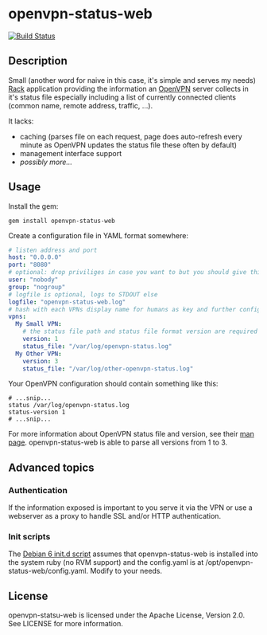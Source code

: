# openvpn-status-web

[![Build Status](https://travis-ci.org/cmur2/openvpn-status-web.svg)](https://travis-ci.org/cmur2/openvpn-status-web)

## Description

Small (another word for naive in this case, it's simple and serves my needs) [Rack](http://rack.github.com/) application providing the information an [OpenVPN](http://openvpn.net/index.php/open-source.html) server collects in it's status file especially including a list of currently connected clients (common name, remote address, traffic, ...).

It lacks:

* caching (parses file on each request, page does auto-refresh every minute as OpenVPN updates the status file these often by default)
* management interface support
* *possibly more...*

## Usage

Install the gem:

	gem install openvpn-status-web

Create a configuration file in YAML format somewhere:

```yaml
# listen address and port
host: "0.0.0.0"
port: "8080"
# optional: drop priviliges in case you want to but you should give this user at least read access on the log files
user: "nobody"
group: "nogroup"
# logfile is optional, logs to STDOUT else
logfile: "openvpn-status-web.log"
# hash with each VPNs display name for humans as key and further config as value
vpns:
  My Small VPN:
    # the status file path and status file format version are required
    version: 1
    status_file: "/var/log/openvpn-status.log"
  My Other VPN:
    version: 3
    status_file: "/var/log/other-openvpn-status.log"
```

Your OpenVPN configuration should contain something like this:

```
# ...snip...
status /var/log/openvpn-status.log
status-version 1
# ...snip...
```

For more information about OpenVPN status file and version, see their [man page](https://community.openvpn.net/openvpn/wiki/Openvpn23ManPage). openvpn-status-web is able to parse all versions from 1 to 3.

## Advanced topics

### Authentication

If the information exposed is important to you serve it via the VPN or use a webserver as a proxy to handle SSL and/or HTTP authentication.

### Init scripts

The [Debian 6 init.d script](init.d/debian-6-openvpn-status-web) assumes that openvpn-status-web is installed into the system ruby (no RVM support) and the config.yaml is at /opt/openvpn-status-web/config.yaml. Modify to your needs.

## License

openvpn-statsu-web is licensed under the Apache License, Version 2.0. See LICENSE for more information.
